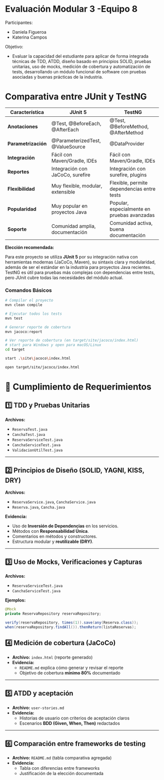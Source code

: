 # Evaluación Modular 3 -Equipo 8

Participantes:
- Daniela Figueroa
- Katerina Campos 

Objetivo: 
- Evaluar la capacidad del estudiante para aplicar de forma integrada técnicas de TDD, ATDD, diseño basado en principios SOLID, pruebas unitarias, uso de mocks, medición de cobertura y automatización de tests, desarrollando un módulo funcional de software con pruebas asociadas y buenas prácticas de la industria.

# Comparativa entre JUnit y TestNG

| Característica         | JUnit 5                          | TestNG                          |
|-----------------------|-----------------------------------|---------------------------------|
| **Anotaciones**       | @Test, @BeforeEach, @AfterEach    | @Test, @BeforeMethod, @AfterMethod |
| **Parametrización**   | @ParameterizedTest, @ValueSource  | @DataProvider                   |
| **Integración**       | Fácil con Maven/Gradle, IDEs      | Fácil con Maven/Gradle, IDEs    |
| **Reportes**          | Integración con JaCoCo, surefire  | Integración con surefire, plugins|
| **Flexibilidad**      | Muy flexible, modular, extensible | Flexible, permite dependencias entre tests |
| **Popularidad**       | Muy popular en proyectos Java      | Popular, especialmente en pruebas avanzadas |
| **Soporte**           | Comunidad amplia, documentación   | Comunidad activa, buena documentación |

**Elección recomendada:**

Para este proyecto se utiliza **JUnit 5** por su integración nativa con herramientas modernas (JaCoCo, Maven), su sintaxis clara y modularidad, además de ser el estándar en la industria para proyectos Java recientes. TestNG es útil para pruebas más complejas con dependencias entre tests, pero JUnit cubre todas las necesidades del módulo actual.

### Comandos Básicos

```bash
# Compilar el proyecto
mvn clean compile

# Ejecutar todos los tests
mvn test

# Generar reporte de cobertura
mvn jacoco:report

# Ver reporte de cobertura (en target/site/jacoco/index.html) 
# start para Windows y open para macOS/Linux
cd target

start .\site\jacoco\index.html

open target/site/jacoco/index.html

```

# 📌 Cumplimiento de Requerimientos

## 1️⃣ TDD y Pruebas Unitarias

**Archivos:**
- `ReservaTest.java`
- `CanchaTest.java`
- `ReservaServiceTest.java`
- `CanchaServiceTest.java`
- `ValidacionUtilTest.java`

---

## 2️⃣ Principios de Diseño (SOLID, YAGNI, KISS, DRY)

**Archivos:**
- `ReservaService.java`, `CanchaService.java`
- `Reserva.java`, `Cancha.java`

**Evidencia:**
- Uso de **Inversión de Dependencias** en los servicios.
- Métodos con **Responsabilidad Única**.
- Comentarios en métodos y constructores.
- Estructura modular y **reutilizable (DRY)**.

---

## 3️⃣ Uso de Mocks, Verificaciones y Capturas

**Archivos:**
- `ReservaServiceTest.java`
- `CanchaServiceTest.java`

**Ejemplos:**
```java
@Mock
private ReservaRepository reservaRepository;

verify(reservaRepository, times(1)).save(any(Reserva.class));
when(reservaRepository.findAll()).thenReturn(listaReservas);
```

## 4️⃣ Medición de cobertura (JaCoCo)

- **Archivo:** `index.html` (reporte generado)  
- **Evidencia:**  
  - `README.md` explica cómo generar y revisar el reporte  
  - Objetivo de cobertura **mínimo 80%** documentado  

---

## 5️⃣ ATDD y aceptación

- **Archivo:** `user-stories.md`  
- **Evidencia:**  
  - Historias de usuario con criterios de aceptación claros  
  - Escenarios **BDD (Given, When, Then)** redactados  

---

## 6️⃣ Comparación entre frameworks de testing

- **Archivo:** `README.md` (tabla comparativa agregada)  
- **Evidencia:**  
  - Tabla con diferencias entre frameworks  
  - Justificación de la elección documentada  
